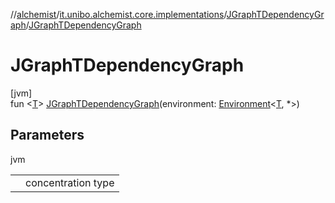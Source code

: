 //[alchemist](../../../index.md)/[it.unibo.alchemist.core.implementations](../index.md)/[JGraphTDependencyGraph](index.md)/[JGraphTDependencyGraph](-j-graph-t-dependency-graph.md)

# JGraphTDependencyGraph

[jvm]\
fun <[T](index.md)> [JGraphTDependencyGraph](-j-graph-t-dependency-graph.md)(environment: [Environment](../../it.unibo.alchemist.model.interfaces/-environment/index.md)<[T](index.md), *>)

## Parameters

jvm

| | |
|---|---|
|  | <T> concentration type |
